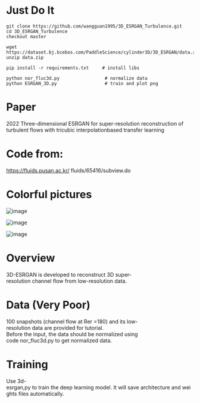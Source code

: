 # Just Do It
```
git clone https://github.com/wangguan1995/3D_ESRGAN_Turbulence.git
cd 3D_ESRGAN_Turbulence
checkout master

wget https://dataset.bj.bcebos.com/PaddleScience/cylinder3D/3D_ESRGAN/data.zip
unzip data.zip

pip install -r requirements.txt     # install libs

python nor_fluc3d.py                 # normalize data
python ESRGAN_3D.py                  # train and plot png
```

# Paper
2022 Three-dimensional ESRGAN for super-resolution reconstruction of turbulent flows with tricubic interpolationbased transfer learning

# Code from:
https://fluids.pusan.ac.kr/ fluids/65416/subview.do

# Colorful pictures
![image](https://github.com/user-attachments/assets/1bd928c0-13ab-4ac7-9adf-9917c9c38803)

![image](https://github.com/user-attachments/assets/423d611f-d16a-4a14-9595-5bef3aef2e2a)

![image](https://github.com/user-attachments/assets/d0a3ba40-a882-46e6-aa5a-2f7ca44dfd8a)


# Overview
3D-ESRGAN is developed to reconstruct 3D super-resolution channel flow from low-resolution data.

# Data (Very Poor)
100 snapshots (channel flow at Rer =180) and its low-resolution data are provided for tutorial. 
Before the input, the data should be normalized using code nor_fluc3d.py to get normalized data.

# Training
Use 3d-esrgan,py to train the deep learning model. It will save architecture and weights files automatically.
